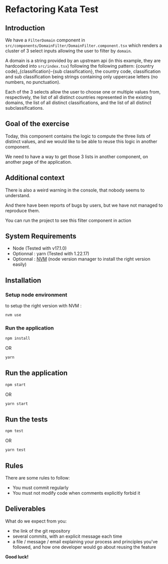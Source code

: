 # Refactoring Kata Test

## Introduction

We have a `FilterDomain` component in `src/components/DomainFilter/DomainFilter.component.tsx` which renders a cluster of 3 select inputs allowing the user to filter by `domain`.

A domain is a string provided by an upstream api (in this example, they are hardcoded into `src/index.tsx`) following the following pattern: {country code}_{classification}-{sub classification}, the country code, classification and sub classification being strings containing only uppercase letters (no numbers, no punctuation).

Each of the 3 selects allow the user to choose one or multiple values from, respectively, the list of all distinct countries represented in the existing domains, the list of all distinct classifications, and the list of all distinct subclassifications.

## Goal of the exercise

Today, this component contains the logic to compute the three lists of distinct values, and we would like to be able to reuse this logic in another component.

We need to have a way to get those 3 lists in another component, on another page of the application.

## Additional context

There is also a weird warning in the console, that nobody seems to understand.

And there have been reports of bugs by users, but we have not managed to reproduce them.

You can run the project to see this filter component in action

## System Requirements

 - Node (Tested with v17.1.0)
 - Optionnal : yarn (Tested with 1.22.17)
 - Optionnal : [NVM](https://github.com/nvm-sh/nvm) (node version manager to install the right version easily)

## Installation
### Setup node environment

to setup the right version with NVM : 

```bash
nvm use
```

### Run the application

```bash
npm install
```
OR
```bash
yarn
```

## Run the application

```bash
npm start
```
OR
```bash
yarn start
```

## Run the tests

```bash
npm test
```
OR
```bash
yarn test
```

## Rules
There are some rules to follow:
 - You must commit regularly
 - You must not modify code when comments explicitly forbid it

## Deliverables
What do we expect from you:
 - the link of the git repository
 - several commits, with an explicit message each time
 - a file / message / email explaining your process and principles you've followed, and how one developer would go about reusing the feature

**Good luck!**
